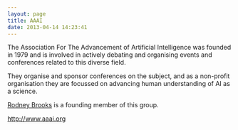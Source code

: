 ```yaml
---
layout: page
title: AAAI
date: 2013-04-14 14:23:41
---
```

The Association For The Advancement of Artificial Intelligence was founded in 1979 and is involved in actively debating and organising events and conferences related to this diverse field.

They organise and sponsor conferences on the subject, and as a non-profit organisation they are focussed on advancing human understanding of AI as a science.

[Rodney Brooks](/wiki/rodney_brooks.html) is a founding member of this group.

<http://www.aaai.org>
